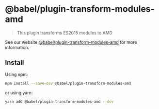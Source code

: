 # @babel/plugin-transform-modules-amd

> This plugin transforms ES2015 modules to AMD

See our website [@babel/plugin-transform-modules-amd](https://babeljs.io/docs/en/babel-plugin-transform-modules-amd) for
more information.

## Install

Using npm:

```sh
npm install --save-dev @babel/plugin-transform-modules-amd
```

or using yarn:

```sh
yarn add @babel/plugin-transform-modules-amd --dev
```
